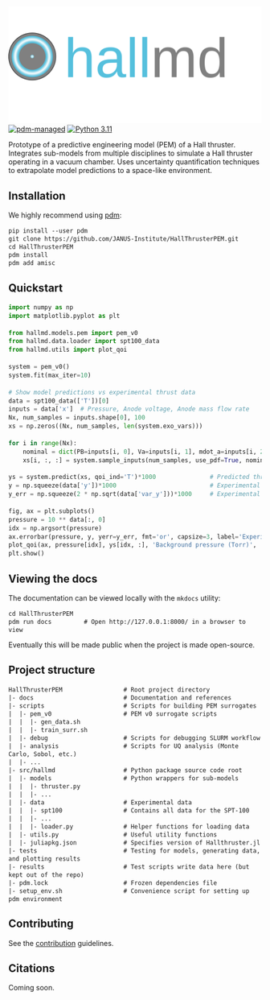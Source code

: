 ![Logo](assets/hallmd_logo_text.svg)
[![pdm-managed](https://img.shields.io/badge/pdm-managed-blueviolet)](https://pdm-project.org)
[![Python 3.11](https://img.shields.io/badge/python-3.11+-blue.svg?logo=python&logoColor=cccccc)](https://www.python.org/downloads/)

Prototype of a predictive engineering model (PEM) of a Hall thruster. Integrates sub-models from multiple disciplines
to simulate a Hall thruster operating in a vacuum chamber. Uses uncertainty quantification techniques to extrapolate model
predictions to a space-like environment.

## Installation
We highly recommend using [pdm](https://github.com/pdm-project/pdm):
```shell
pip install --user pdm
git clone https://github.com/JANUS-Institute/HallThrusterPEM.git
cd HallThrusterPEM
pdm install
pdm add amisc
```

## Quickstart
```python
import numpy as np
import matplotlib.pyplot as plt

from hallmd.models.pem import pem_v0
from hallmd.data.loader import spt100_data
from hallmd.utils import plot_qoi

system = pem_v0()
system.fit(max_iter=10)

# Show model predictions vs experimental thrust data
data = spt100_data(['T'])[0]
inputs = data['x']  # Pressure, Anode voltage, Anode mass flow rate
Nx, num_samples = inputs.shape[0], 100
xs = np.zeros((Nx, num_samples, len(system.exo_vars)))

for i in range(Nx):
    nominal = dict(PB=inputs[i, 0], Va=inputs[i, 1], mdot_a=inputs[i, 2])
    xs[i, :, :] = system.sample_inputs(num_samples, use_pdf=True, nominal=nominal)
    
ys = system.predict(xs, qoi_ind='T')*1000               # Predicted thrust [mN]
y = np.squeeze(data['y'])*1000                          # Experimental thrust [mN]
y_err = np.squeeze(2 * np.sqrt(data['var_y']))*1000     # Experimental noise [mN]

fig, ax = plt.subplots()
pressure = 10 ** data[:, 0]
idx = np.argsort(pressure)
ax.errorbar(pressure, y, yerr=y_err, fmt='or', capsize=3, label='Experiment')
plot_qoi(ax, pressure[idx], ys[idx, :], 'Background pressure (Torr)', 'Thrust (mN)', legend=True)
plt.show()
```

## Viewing the docs
The documentation can be viewed locally with the `mkdocs` utility:
```shell
cd HallThrusterPEM
pdm run docs         # Open http://127.0.0.1:8000/ in a browser to view
```
Eventually this will be made public when the project is made open-source.

## Project structure
```
HallThrusterPEM                 # Root project directory
|- docs                         # Documentation and references
|- scripts                      # Scripts for building PEM surrogates
|  |- pem_v0                    # PEM v0 surrogate scripts
|  |  |- gen_data.sh
|  |  |- train_surr.sh
|  |- debug                     # Scripts for debugging SLURM workflow
|  |- analysis                  # Scripts for UQ analysis (Monte Carlo, Sobol, etc.)
|  |- ...
|- src/hallmd                   # Python package source code root
|  |- models                    # Python wrappers for sub-models
|  |  |- thruster.py
|  |  |- ...
|  |- data                      # Experimental data
|  |  |- spt100                 # Contains all data for the SPT-100
|  |  |- ...
|  |  |- loader.py              # Helper functions for loading data
|  |- utils.py                  # Useful utility functions
|  |- juliapkg.json             # Specifies version of Hallthruster.jl
|- tests                        # Testing for models, generating data, and plotting results
|- results                      # Test scripts write data here (but kept out of the repo)
|- pdm.lock                     # Frozen dependencies file
|- setup_env.sh                 # Convenience script for setting up pdm environment
```

## Contributing
See the [contribution](CONTRIBUTING.md) guidelines.

## Citations
Coming soon.

